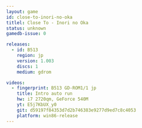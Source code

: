 ```yaml
---
layout: game
id: close-to-inori-no-oka
titlel: Close To - Inori no Oka
status: unknown
gamedb-issue: 0

releases:
  - id: B513
    region: jp
    version: 1.003
    discs: 1
    medium: gdrom

videos:
  - fingerprint: B513 GD-ROM1/1 jp
    title: Intro auto run
    hw: i7 2720qm, GeForce 540M
    yt: E5j7KbUX_y0
    git: d59197f84353d7d2b746383e9277d9ed7c8c4053
    platform: win86-release
---
```

